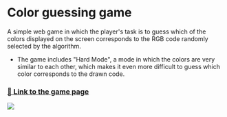 
# Color guessing game

A simple web game in which the player's task is to guess which of the colors displayed on the screen corresponds to the RGB code randomly selected by the algorithm.

- The game includes "Hard Mode", a mode in which the colors are very similar to each other, which makes it even more difficult to guess which color corresponds to the drawn code.


### [🔗 Link to the game page](https://michota.github.io/calculator/)


![](https://i.imgur.com/EuFql3r.png)

